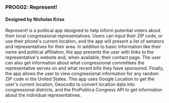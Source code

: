 ### PROG02: Represent!
#### Designed by Nicholas Kriss
Represent! is a political app designed to help inform potential voters about their local congressional representatives. Users can input their ZIP code, or use their phone's current location, and the app will present a list of senators and representatives for their area. In addition to basic information like their name and political affiliation, the app presents the user with links to the representative's website and, when available, their contact page. The user can also get information about what congressional committees the representative serves on and what recent bills they have sponsored. Finally, the app allows the user to view congressional information for any random ZIP code in the United States. This app uses Google Location to get the user's current location, Geocodio to convert location data into congressional districts, and the ProPublica Congress API to get information about the individual representatives.
